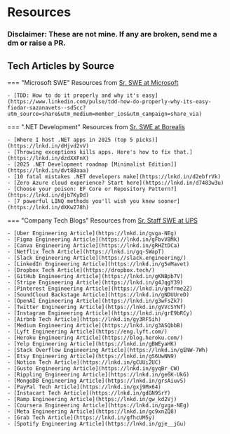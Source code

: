 # Resources

### Disclaimer: These are not mine. If any are broken, send me a dm or raise a PR.

## Tech Articles by Source

=== "Microsoft SWE"
    Resources from [Sr. SWE at Microsoft](http://linkedin.com/in/fiodar-sazanavets)

    - [TDD: How to do it properly and why it's easy](https://www.linkedin.com/pulse/tdd-how-do-properly-why-its-easy-fiodar-sazanavets--sd5cc?utm_source=share&utm_medium=member_ios&utm_campaign=share_via)

=== ".NET Development"
    Resources from [Sr. SWE at Borealis](http://linkedin.com/in/kristijankralj)

    - [Where I host .NET apps in 2025 (top 5 picks)](https://lnkd.in/dHjvd2vV)
    - [Throwing exceptions kills apps. Here's how to fix that.](https://lnkd.in/dzdXXFnX)
    - [2025 .NET Development roadmap [Minimalist Edition]](https://lnkd.in/dvt8Baaa)
    - [10 fatal mistakes .NET developers make](https://lnkd.in/d2ebfrVk)
    - [Zero Azure cloud experience? Start here](https://lnkd.in/d7483w3u)
    - [Choose your poison: EF Core or Repository Pattern?](https://lnkd.in/djb7KyDd)
    - [7 powerful LINQ methods you'll wish you knew sooner](https://lnkd.in/dXKw278h)

=== "Company Tech Blogs"
    Resources from [Sr. Staff SWE at UPS](http://linkedin.com/in/ravindrabhargava)

    - [Uber Engineering Article](https://lnkd.in/gvga-NEg)  
    - [Figma Engineering Article](https://lnkd.in/gFbvV8Mk)  
    - [Canva Engineering Article](https://lnkd.in/gRHZtDCa)  
    - [Netflix Tech Article](https://lnkd.in/gq-SWapT)  
    - [Slack Engineering Article](https://slack.engineering/)  
    - [LinkedIn Engineering Article](https://lnkd.in/g5eMavet)  
    - [Dropbox Tech Article](https://dropbox.tech/)  
    - [GitHub Engineering Article](https://lnkd.in/gKNBpb7V)  
    - [Stripe Engineering Article](https://lnkd.in/g4JqgY39)  
    - [Pinterest Engineering Article](https://lnkd.in/gnfrme2Z)  
    - [SoundCloud Backstage Article](https://lnkd.in/gNDUUreD)  
    - [OpenAI Engineering Article](https://lnkd.in/g3wFsZk7)  
    - [Twitter Engineering Article](https://lnkd.in/gVVcSYNf)  
    - [Instagram Engineering Article](https://lnkd.in/grE9bRCy)  
    - [Airbnb Tech Article](https://lnkd.in/gy3RF5ih)  
    - [Medium Engineering Article](https://lnkd.in/g3ASQbbB)  
    - [Lyft Engineering Article](https://eng.lyft.com/)  
    - [Heroku Engineering Article](https://blog.heroku.com/)  
    - [Yelp Engineering Article](https://lnkd.in/gBWEyaHK)  
    - [Stack Overflow Engineering Article](https://lnkd.in/gENW-7Wh)  
    - [Etsy Engineering Article](https://lnkd.in/gS6UwNN9)  
    - [Notion Tech Article](https://lnkd.in/gCUUi2UC)  
    - [Gusto Engineering Article](https://lnkd.in/gyqBr_CW)  
    - [Rippling Engineering Article](https://lnkd.in/ge6K-UkG)  
    - [MongoDB Engineering Article](https://lnkd.in/grsAiuvS)  
    - [PayPal Tech Article](https://lnkd.in/gxj9Mx64)  
    - [Instacart Tech Article](https://lnkd.in/gdGN9SrY)  
    - [Ramp Engineering Article](https://lnkd.in/gw_kd2Vj)  
    - [Coursera Engineering Article](https://lnkd.in/gvga-NEg)  
    - [Meta Engineering Article](https://lnkd.in/gc9xnZQ8)  
    - [Grab Tech Article](https://lnkd.in/gfhcUM5y)  
    - [Spotify Engineering Article](https://lnkd.in/gje__jGu)
